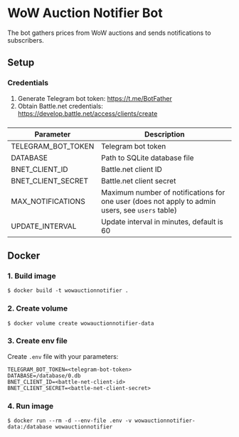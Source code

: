 # WoW Auction Notifier Bot

The bot gathers prices from WoW auctions and sends notifications to subscribers.

## Setup

### Credentials

1. Generate Telegram bot token: https://t.me/BotFather
2. Obtain Battle.net credentials: https://develop.battle.net/access/clients/create

###

|Parameter|Description|
|---|---|
|TELEGRAM_BOT_TOKEN|Telegram bot token|
|DATABASE|Path to SQLite database file|
|BNET_CLIENT_ID|Battle.net client ID|
|BNET_CLIENT_SECRET|Battle.net client secret|
|MAX_NOTIFICATIONS|Maximum number of notifications for one user (does not apply to admin users, see `users` table)|
|UPDATE_INTERVAL|Update interval in minutes, default is 60|

## Docker

### 1. Build image

```shell
$ docker build -t wowauctionnotifier .
```

### 2. Create volume

```shell
$ docker volume create wowauctionnotifier-data
```

### 3. Create env file

Create `.env` file with your parameters:

```
TELEGRAM_BOT_TOKEN=<telegram-bot-token>
DATABASE=/database/0.db
BNET_CLIENT_ID=<battle-net-client-id>
BNET_CLIENT_SECRET=<battle-net-client-secret>
```

### 4. Run image

```shell
$ docker run --rm -d --env-file .env -v wowauctionnotifier-data:/database wowauctionnotifier
```
